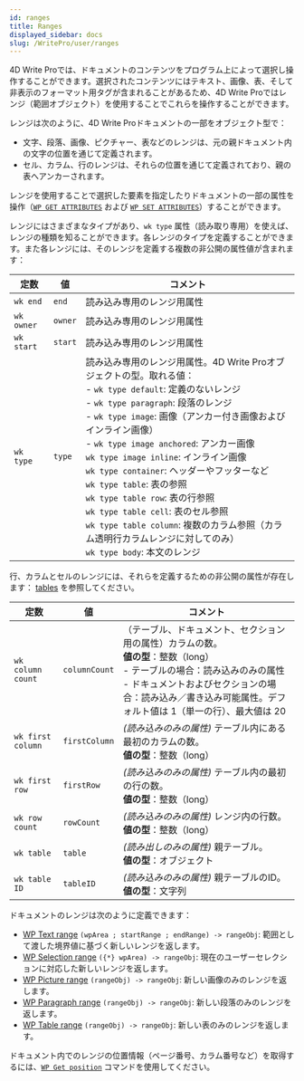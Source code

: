 ```yaml
---
id: ranges
title: Ranges
displayed_sidebar: docs
slug: /WritePro/user/ranges
---
```




4D Write Proでは、ドキュメントのコンテンツをプログラム上によって選択し操作することができます。選択されたコンテンツにはテキスト、画像、表、そして非表示のフォーマット用タグが含まれることがあるため、4D Write Proではレンジ（範囲オブジェクト）を使用することでこれらを操作することができます。

レンジは次のように、4D Write Proドキュメントの一部をオブジェクト型で：

- 文字、段落、画像、ピクチャー、表などのレンジは、元の親ドキュメント内の文字の位置を通じて定義されます。
- セル、カラム、行のレンジは、それらの位置を通じて定義されており、親の表へアンカーされます。

レンジを使用することで選択した要素を指定したりドキュメントの一部の属性を操作（[`WP GET ATTRIBUTES`](../commands/wp-get-attributes) および [`WP SET ATTRIBUTES`](../commands/wp-set-attributes)）することができます。

レンジにはさまざまなタイプがあり、`wk type` 属性（読み取り専用）を使えば、レンジの種類を知ることができます。各レンジのタイプを定義することができます。また各レンジには、そのレンジを定義する複数の非公開の属性値が含まれます：

| 定数       | 値     | コメント |
|------------|--------|----------|
| `wk end`   | `end`  | 読み込み専用のレンジ用属性 |
| `wk owner` | `owner`| 読み込み専用のレンジ用属性 |
| `wk start` | `start`| 読み込み専用のレンジ用属性 |
| `wk type`  | `type` | 読み込み専用のレンジ用属性。4D Write Proオブジェクトの型。取れる値： <br>- `wk type default`: 定義のないレンジ <br>- `wk type paragraph`: 段落のレンジ <br>- `wk type image`: 画像（アンカー付き画像およびインライン画像） <br>- `wk type image anchored`: アンカー画像 <br> `wk type image inline`: インライン画像 <br> `wk type container`: ヘッダーやフッターなど <br> `wk type table`: 表の参照 <br> `wk type table row`: 表の行参照 <br> `wk type table cell`: 表のセル参照 <br> `wk type table column`: 複数のカラム参照（カラム透明行カラムレンジに対してのみ） <br> `wk type body`: 本文のレンジ |

行、カラムとセルのレンジには、それらを定義するための非公開の属性が存在します： [tables](./handling-tables.md) を参照してください。

| 定数      | 値    | コメント|
|-------------------------|------------------|------------------------|
| `wk column count`       | `columnCount`    | （テーブル、ドキュメント、セクション用の属性）カラムの数。<br>**値の型**：整数（long）<br>- テーブルの場合：読み込みのみの属性<br>- ドキュメントおよびセクションの場合：読み込み／書き込み可能属性。デフォルト値は 1（単一の行）、最大値は 20 |
| `wk first column`       | `firstColumn`    | *(読み込みのみの属性)* テーブル内にある最初のカラムの数。<br>**値の型**：整数（long） |
| `wk first row`          | `firstRow`       | *(読み込みのみの属性)* テーブル内の最初の行の数。<br>**値の型**：整数（long） |
| `wk row count`          | `rowCount`       | *(読み込みのみの属性)* レンジ内の行数。<br>**値の型**：整数（long） |
| `wk table`              | `table`          | *(読み出しのみの属性)* 親テーブル。<br>**値の型**：オブジェクト |
| `wk table ID`           | `tableID`        | *(読み込みのみの属性)* 親テーブルのID。<br>**値の型**：文字列 |



ドキュメントのレンジは次のように定義できます：

- [WP Text range](../commands-legacy/wp-text-range.md) `(wpArea ; startRange ; endRange) -> rangeObj`: 範囲として渡した境界値に基づく新しいレンジを返します。
- [WP Selection range](../commands-legacy/wp-selection-range) `({*} wpArea) -> rangeObj`: 現在のユーザーセレクションに対応した新しいレンジを返します。
- [WP Picture range](../commands-legacy/wp-picture-range) `(rangeObj) -> rangeObj`: 新しい画像のみのレンジを返します。
- [WP Paragraph range](../commands-legacy/wp-paragraph-range) `(rangeObj) -> rangeObj`: 新しい段落のみのレンジを返します。
- [WP Table range](../commands-legacy/wp-table-range) `(rangeObj) -> rangeObj`: 新しい表のみのレンジを返します。

ドキュメント内でのレンジの位置情報（ページ番号、カラム番号など）を取得するには、[`WP Get position`](../commands-legacy/wp-get-position) コマンドを使用してください。



